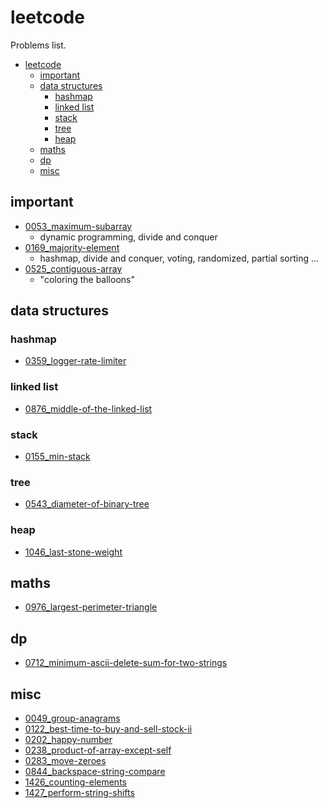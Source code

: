 # leetcode

Problems list.

- [leetcode](#leetcode)
  - [important](#important)
  - [data structures](#data-structures)
    - [hashmap](#hashmap)
    - [linked list](#linked-list)
    - [stack](#stack)
    - [tree](#tree)
    - [heap](#heap)
  - [maths](#maths)
  - [dp](#dp)
  - [misc](#misc)

## important

- [0053_maximum-subarray](./0053_maximum-subarray)
  - dynamic programming, divide and conquer
- [0169_majority-element](./0169_majority-element)
  - hashmap, divide and conquer, voting, randomized, partial sorting ...
- [0525_contiguous-array](./0525_contiguous-array)
  - "coloring the balloons"

## data structures

### hashmap

- [0359_logger-rate-limiter](./0359_logger-rate-limiter)

### linked list

- [0876_middle-of-the-linked-list](./0876_middle-of-the-linked-list)

### stack

- [0155_min-stack](./0155_min-stack)

### tree

- [0543_diameter-of-binary-tree](./0543_diameter-of-binary-tree)

### heap

- [1046_last-stone-weight](./1046_last-stone-weight) <!-- TODO -->

## maths

- [0976_largest-perimeter-triangle](./0976_largest-perimeter-triangle)

## dp

- [0712_minimum-ascii-delete-sum-for-two-strings](./0712_minimum-ascii-delete-sum-for-two-strings)

## misc

- [0049_group-anagrams](./0049_group-anagrams)
- [0122_best-time-to-buy-and-sell-stock-ii](./0122_best-time-to-buy-and-sell-stock-ii)
- [0202_happy-number](./0202_happy-number)
- [0238_product-of-array-except-self](./0238_product-of-array-except-self)
- [0283_move-zeroes](./0283_move-zeroes)
- [0844_backspace-string-compare](./0844_backspace-string-compare)
- [1426_counting-elements](./1426_counting-elements)
- [1427_perform-string-shifts](./1427_perform-string-shifts)
